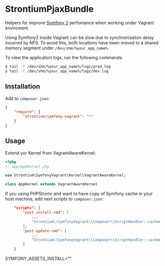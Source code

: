 StrontiumPjaxBundle
===================
Helpers for improve [Symfony 2](https://github.com/symfony/symfony) perfomance when working under Vagrant enviroment.

Using Symfony2 inside Vagrant can be slow due to synchronisation delay incurred by NFS. To avoid this, both locations have been moved to a shared memory segment under ``/dev/shm/%your_app_name%``.

To view the application logs, run the following commands:

```bash
$ tail -f /dev/shm/%your_app_name%/logs/prod.log
$ tail -f /dev/shm/%your_app_name%/logs/dev.log
```


Installation
------------
Add to `composer.json`:

``` json
{
    "require": {
        "strontium/symfony-vagrant": "*"
    }
}
```

Usage
------------
Extend yor Kernel from VagrantAwareKernel:

``` php
<?php
// app/AppKernel.php

use Strontium\SymfonyVagrant\Kernel\VagrantAwareKernel;

class AppKernel extends VagrantAwareKernel

```

If you using PHPStromr and want to have copy of Symfony cache in your host machine, add next scripts to `composer.json`:

``` json
    "scripts": {
        "post-install-cmd": [
            ...
            "Strontium\\SymfonyVagrant\\Composer\\ScriptHandler::cacheWarmupOnVagrant"
        ],
        "post-update-cmd": [
            ...
            "Strontium\\SymfonyVagrant\\Composer\\ScriptHandler::cacheWarmupOnVagrant"
        ]
    }
```
SYMFONY_ASSETS_INSTALL=""
